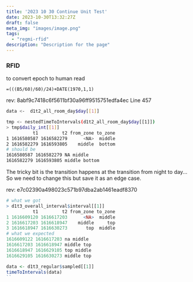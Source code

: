 ```yaml
---
title: '2023 10 30 Continue Unit Test'
date: 2023-10-30T13:32:27Z
draft: false
meta_img: "images/image.png"
tags:
  - "regmi-rfid"
description: "Description for the page"
---
```


### RFID

to convert epoch to human read

```excel
=(((B5/60)/60)/24)+DATE(1970,1,1)
```

rev: 8abf9c7418c6f5611bf30a96ff9515751edfa4ec
Line 457

```bash
data <-  d1t2_all_room_day$day[[1]]

tmp <- nestedTimeToIntervals(d1t2_all_room_day$day[[1]])
> tmp$daily_int[[1]]
          t1         t2 from_zone to_zone
1 1616580587 1616582279      <NA>  middle
2 1616582279 1616593805    middle  bottom
# should be
1616580587 1616582279 NA middle
1616582279 1616593805 middle bottom
```

The tricky bit is the transition happens at the transition from night to day... So we need to change this but save it as an edge case. 

rev: e7c02390a498023c571b97dba2ab1461eadf8370 

```r
# what we got
> d1t3_overall_interval$interval[[1]]
          t1         t2 from_zone to_zone
1 1616609120 1616617203      <NA>  middle
2 1616617203 1616618947    middle     top
3 1616618947 1616630273       top  middle
# what we expected
1616609122 1616617203 na middle
1616617203 1616618947 middle top
1616618947 1616629105 top middle
1616629105 1616630273 middle top

data <- d1t3_regular$sampled[[1]]
timeToIntervals(data)
``
